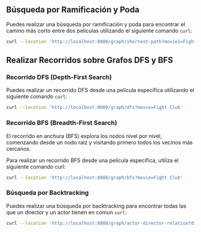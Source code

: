 ## Búsqueda por Ramificación y Poda

Puedes realizar una búsqueda por ramificación y poda para encontrar el camino más corto entre dos películas utilizando el siguiente comando `curl`:

```bash
curl --location 'http://localhost:8080/graph/shortest-path?movie1=Fight Club&movie2=The Hobbit: The Battle of the Five Armies'
```

## Realizar Recorridos sobre Grafos DFS y BFS

###  Recorrido DFS (Depth-First Search)
Puedes realizar un recorrido DFS desde una película específica utilizando el siguiente comando `curl`:

```bash
curl --location 'http://localhost:8080/graph/dfs?movie=Fight Club'
```

### Recorrido BFS (Breadth-First Search)
El recorrido en anchura (BFS) explora los nodos nivel por nivel, comenzando desde un nodo raíz y visitando primero todos los vecinos más cercanos.

Para realizar un recorrido BFS desde una película específica, utiliza el siguiente comando curl:

```bash
curl --location 'http://localhost:8080/graph/bfs?movie=Fight Club'
```

### Búsqueda por Backtracking

Puedes realizar una búsqueda por backtracking para encontrar todas las que un director y un actor tienen en comun `curl`:


```bash
curl --location 'http://localhost:8080/graph/actor-director-relation?director=Quentin Tarantino&actor=Brad Pitt'
```